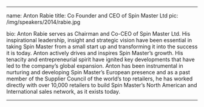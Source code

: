 ---

name: Anton Rabie
title: Co Founder and CEO of Spin Master Ltd
pic: /img/speakers/2014/rabie.jpg

bio: Anton Rabie serves as Chairman and Co-CEO of Spin Master Ltd. His inspirational leadership, insight and strategic vision have been essential in taking Spin Master from a small start up and transforming it into the success it is today. Anton actively drives and inspires Spin Master’s growth. His tenacity and entrepreneurial spirit have ignited key developments that have led to the company’s global expansion. Anton has been instrumental in nurturing and developing Spin Master’s European presence and as a past member of the Supplier Council of the world’s top retailers, he has worked directly with over 10,000 retailers to build Spin Master’s North American and International sales network, as it exists today.

---